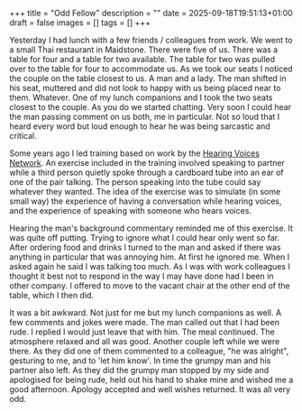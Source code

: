 +++
title = "Odd Fellow"
description = ""
date = 2025-09-18T19:51:13+01:00
draft = false
images = []
tags = []
+++

Yesterday I had lunch with a few friends / colleagues from work. We went to a small Thai restaurant in Maidstone. There were five of us. There was a table for four and a table for two available. The table for two was pulled over to the table for four to accommodate us. As we took our seats I noticed the couple on the table closest to us. A man and a lady. The man shifted in his seat, muttered and did not look to happy with us being placed near to them. Whatever. One of my lunch companions and I took the two seats closest to the couple. As you do we started chatting. Very soon I could hear the man passing comment on us both, me in particular. Not so loud that I heard every word but loud enough to hear he was being sarcastic and critical. 

Some years ago I led training based on work by the [Hearing Voices Network](https://www.hearing-voices.org). An exercise included in the training involved speaking to partner while a third person quietly spoke through a cardboard tube into an ear of one of the pair talking. The person speaking into the tube could say whatever they wanted. The idea of the exercise was to simulate (in some small way) the experience of having a conversation while hearing voices, and the experience of speaking with someone who hears voices. 

Hearing the man's background commentary reminded me of this exercise. It was quite off putting. Trying to ignore what I could hear only went so far. After ordering food and drinks I turned to the man and asked if there was anything in particular that was annoying him. At first he ignored me. When I asked again he said I was talking too much. As I was with work colleagues I thought it best not to respond in the way I may have done had I been in other company. I offered to move to the vacant chair at the other end of the table, which I then did.  

It was a bit awkward. Not just for me but my lunch companions as well. A few comments and jokes were made. The man called out that I had been rude. I replied I would just leave that with him. The meal continued. The atmosphere relaxed and all was good. Another couple left while we were there. As they did one of them commented to a colleague, "he was alright", gesturing to me, and to 'let him know'. In time the grumpy man and his partner also left. As they did the grumpy man stopped by my side and apologised for being rude, held out his hand to shake mine and wished me a good afternoon. Apology accepted and well wishes returned. It was all very odd. 